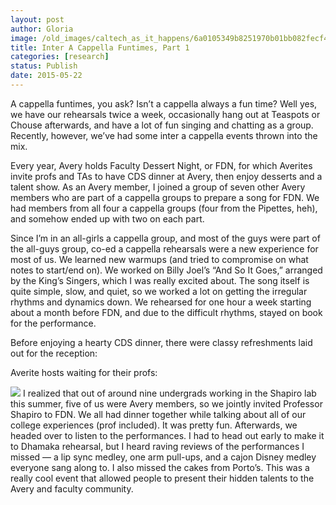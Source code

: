 ```yaml
---
layout: post
author: Gloria
image: /old_images/caltech_as_it_happens/6a0105349b8251970b01bb082fecf4970d.jpg
title: Inter A Cappella Funtimes, Part 1
categories: [research]
status: Publish
date: 2015-05-22
---
```



A cappella funtimes, you ask? Isn’t a cappella always a fun time? Well yes, we have our rehearsals twice a week, occasionally hang out at Teaspots or Chouse afterwards, and have a lot of fun singing and chatting as a group. Recently, however, we’ve had some inter a cappella events thrown into the mix.

Every year, Avery holds Faculty Dessert Night, or FDN, for which Averites invite profs and TAs to have CDS dinner at Avery, then enjoy desserts and a talent show. As an Avery member, I joined a group of seven other Avery members who are part of a cappella groups to prepare a song for FDN. We had members from all four a cappella groups (four from the Pipettes, heh), and somehow ended up with two on each part.

Since I’m in an all-girls a cappella group, and most of the guys were part of the all-guys group, co-ed a cappella rehearsals were a new experience for most of us. We learned new warmups (and tried to compromise on what notes to start/end on). We worked on Billy Joel’s “And So It Goes,” arranged by the King’s Singers, which I was really excited about. The song itself is quite simple, slow, and quiet, so we worked a lot on getting the irregular rhythms and dynamics down. We rehearsed for one hour a week starting about a month before FDN, and due to the difficult rhythms, stayed on book for the performance.

Before enjoying a hearty CDS dinner, there were classy refreshments laid out for the reception:

Averite hosts waiting for their profs:

![](/old_images/caltech_as_it_happens/6a0105349b8251970b01b7c78bf133970b.jpg)
I realized that out of around nine undergrads working in the Shapiro lab this summer, five of us were Avery members, so we jointly invited Professor Shapiro to FDN. We all had dinner together while talking about all of our college experiences (prof included). It was pretty fun. Afterwards, we headed over to listen to the performances. I had to head out early to make it to Dhamaka rehearsal, but I heard raving reviews of the performances I missed — a lip sync medley, one arm pull-ups, and a cajon Disney medley everyone sang along to. I also missed the cakes from Porto’s. This was a really cool event that allowed people to present their hidden talents to the Avery and faculty community.

